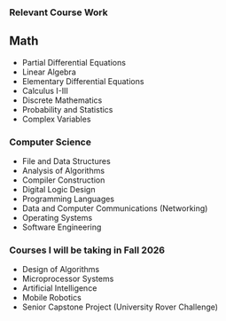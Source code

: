 ### Relevant Course Work

## Math

- Partial Differential Equations
- Linear Algebra
- Elementary Differential Equations
- Calculus I-III
- Discrete Mathematics
- Probability and Statistics
- Complex Variables

### Computer Science

- File and Data Structures 
- Analysis of Algorithms
- Compiler Construction
- Digital Logic Design
- Programming Languages
- Data and Computer Communications (Networking)
- Operating Systems
- Software Engineering

### Courses I will be taking in Fall 2026

- Design of Algorithms
- Microprocessor Systems
- Artificial Intelligence
- Mobile Robotics
- Senior Capstone Project (University Rover Challenge)
